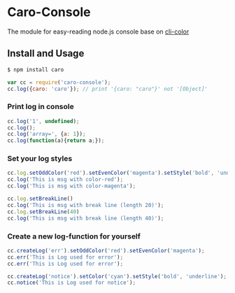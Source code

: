 # Caro-Console

The module for easy-reading node.js console base on [cli-color](https://www.npmjs.com/package/cli-color)

## Install and Usage

```bash
$ npm install caro
```

```javascript
var cc = require('caro-console');
cc.log({caro: 'caro'}); // print '{caro: "caro"}' not '[Object]' 
```

### Print log in console
```javascript
cc.log('1', undefined);
cc.log();
cc.log('array=', {a: 1});
cc.log(function(a){return a;});
```

### Set your log styles
```javascript
cc.log.setOddColor('red').setEvenColor('magenta').setStyle('bold', 'underline')
cc.log('This is msg with color-red');
cc.log('This is msg with color-magenta');

cc.log.setBreakLine()
cc.log('This is msg with break line (length 20)');
cc.log.setBreakLine(40)
cc.log('This is msg with break line (length 40)');
```

### Create a new log-function for yourself
```javascript
cc.createLog('err').setOddColor('red').setEvenColor('magenta');
cc.err('This is Log used for error');
cc.err('This is Log used for error');

cc.createLog('notice').setColor('cyan').setStyle('bold', 'underline');
cc.notice('This is Log used for notice');
```